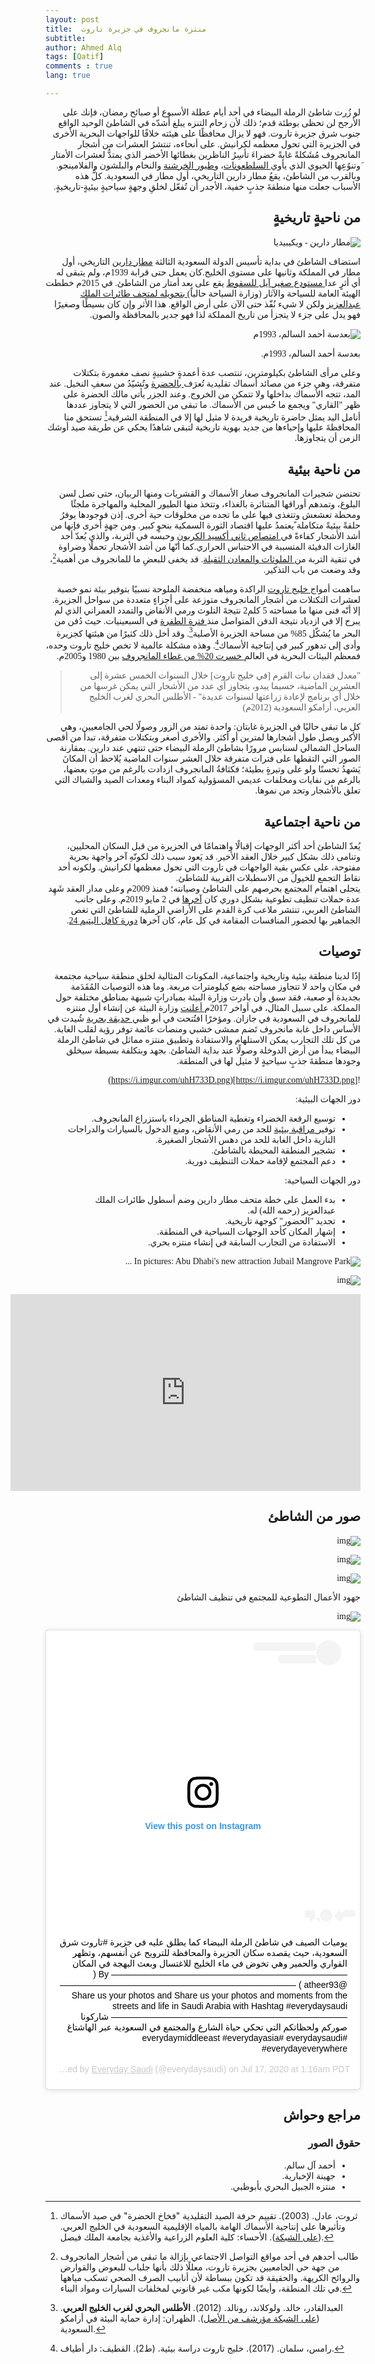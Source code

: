 ```yaml
---
layout: post
title:  منتزة مانجروف في جزيرة تاروت
subtitle: 
author: Ahmed Alq
tags: [Qatif]
comments : true
lang: true

---
```


<div dir="rtl" style="font-family: 'Amiri', serif;" markdown="1">


لو زُرت شاطئ الرملة البيضاء في أحد أيام عطلة الأسبوع أو صبائح رمضان، فإنك على الأرجح لن تحظى بوطئة قدم؛ ذلك لأن زحام التنزه يبلغ أشدّه في الشاطئ الوحيد الواقع جنوب شرق جزيرة تاروت. فهو لا يزال محافظًا على هيئته خلافًا للواجهات البحرية الأخرى في الجزيرة التي تحول معظمه لكرانيش. على أنحاءه، تنتشرُ العشرات من أشجار المانجروف مُشَكلةً غابةً خضراءَ تأسِرُ الناظرين بغطائها الأخضر الذي يمتدُّ لعشرات الأمتار َوتنوُعِها الحيوي الذي يأوي[ السلطعونات](https://ar.wikipedia.org/wiki/سرطان_أزرق_سابح)، و[طيور الخرشنة](https://ar.wikipedia.org/wiki/خرشناوات) والنحام والبلشون والفلامينجو. وبالقرب من الشاطئ، يقعُ مطار دارين التاريخي، أول مطار في السعودية. كلُّ هذه الأسباب جعلت منها منطقةَ جذبٍ خفية، الأجدر أن تُفعّل لخلقِ وجهةٍ سياحيةٍ بيئيةٍ-تاريخيةٍ.

## من ناحيةٍ تاريخيةٍ

![مطار دارين - ويكيبيديا](https://upload.wikimedia.org/wikipedia/commons/thumb/b/b4/%D8%AE%D9%84%D9%81_%D9%85%D8%B7%D8%A7%D8%B1_%D8%AF%D8%A7%D8%B1%D9%8A%D9%862.jpg/300px-%D8%AE%D9%84%D9%81_%D9%85%D8%B7%D8%A7%D8%B1_%D8%AF%D8%A7%D8%B1%D9%8A%D9%862.jpg)

استضاف الشاطئ في بداية تأسيس الدولة السعودية الثالثة [مطار دارين](https://ar.wikipedia.org/wiki/مطار_دارين) التاريخي، أول مطار في المملكة وثانيها على مستوى الخليج.كان يعمل حتى قرابة 1939م، ولم يتبقى له أي أثرٍ عدا[ مستودع صغير آيل للسقوط](http://www.alyaum.com/article/4039296) يقع على بعد أمتار من الشاطئ. في 2015م خططت الهيئة العامة للسياحة والآثار (وزارة السياحة حالياً)[ بتحويله لمتحف طائرات الملك عبدالعزيز](https://www.alyaum.com/articles/979638/المملكة-اليوم/-جولة-مسؤولي-هيئة-السياحة-في-الموقع) ولكن لا شيء نُفّذ حتى الآن على أرض الواقع. هذا الأثر وإن كان بسيطًا وصغيرًا فهو يدل على جزء لا يتجزأ من تاريخ المملكة لذا فهو جدير بالمحافظة والصون.

![بعدسة أحمد السالم، 1993م](https://upload.wikimedia.org/wikipedia/commons/6/6a/Ahmed_Al_Salem_1993_6.jpg)

بعدسة أحمد السالم، 1993م.



وعلى مرأى الشاطئ بكيلومترين، تنتصب عدة أعمدةٍ خشبيةٍ نصف مغمورة بتكتلات متفرقة، وهي جزء من مصائد أسماك تقليدية تُعرَف[ بالحضرة](https://www.spa.gov.sa/2037706) وتُشيّدُ من سعفِ النخيل. عند المد، تتجه الأسماك بداخلها ولا تتمكن من الخروج. وعند الجزر يأتي مالك الحضرة على ظهر "القاري" ويجمع ما حُبس من الأسماك. ما تبقى من الحضور التي لا يتجاوز عددها أنامل اليد يمثل حاضرة تاريخية فريدة لا مثيل لها إلا في المنطقة الشرقية[^4] تستحق منا المحافظةَ عليها وإحياءها من جديد بهوية تاريخية لتبقى شاهدًا يحكي عن طريقة صيد أوشك الزمن أن يتجاوزها.



## من ناحية بيئية

تحتضن شجيرات المانجروف صغار الأسماك و القشريات ومنها الربيان، حتى تصل لسن البلوغ، وتمدهم أوراقها المتناثرة بالغذاء، وتتخذ منها الطيور المحلية والمهاجرة ملجئًا ومحطة تعشعش وتتغذى فيها على ما تجده من مخلوقات حية أخرى. إذن فوجودها يوفرُ حلقةً بيئيةً متكاملة ًيعتمدُ عليها اقتصاد الثورة السمكية بنحوٍ كبير. ومن جهةٍ أخرى فإنها من أشد الأشجار كفاءةً في[ امتصاص ثاني أكسيد الكربون](https://www.sciencedaily.com/releases/2011/04/110404173247.htm) وحبسه في التربة، والذي يُعدّ أحد الغازات الدفيئة المتسببة في الاحتباس الحراري.كما أنّها من أشد الأشجار تحملًا وضراوة في تنقية التربة من[ الملوثات والمعادن الثقيلة](https://www.scidev.net/global/water/news/mangroves-can-trap-toxic-heavy-metals-says-study.html?__cf_chl_jschl_tk__=002a5a188ef72e9deeb37520a84a7af281605e1e-1594663657-0-AUghZE-llaKozldOVI_j5k66m2KCMKchIV3_y1pdGjE5VUGAv02v-TB-Ejxy0Se5asKPaT8aQuJTMKnFBwD9xbJBXwyggg8Xrxt0Hs16EEUNH7nUgXRZ_fJw-pvzf7WMS6i2c2NOkAHhXPr9Xtf1Ho5YIW4hVgo1x7_Sw_RD_tEtnTMSIQJJEXBN7F8USWIR5RnHBAGpW6Oc-NIkKYSQawEZjCPMrNS6gfyQG1ybCBUxds-f9Cy6fMrTD_aFqYtm6wqKSsroOD5_jYFhDHt55BZIx9BVfMlLVxEVa8JiBjFMdCA_JXBnGAoSBXBn7pI3gHU22Xnr-h0GnM7vsgi1qtDRX_CndLjY95SOEqO7q_q9nWMMBALWnJWdi_kk5gd_gg). قد يخفى للبعضِ ما للمانجروف من أهمية[^1]، وقد وضعت من باب التذكير.

ساهمت أمواج[ خليج تاروت](https://ar.wikipedia.org/wiki/خليج_تاروت) الراكدة ومياهه منخفضة الملوحة نسبيًا بتوفير بيئة نمو خصبة لعشرات التكتلات من أشجار المانجروف متوزعة على أجزاءٍ متعددة من سواحل الجزيرة. إلا أنّه فنى منها ما مساحته 5 كلم2 نتيجةَ التلوث ورمي الأنقاض والتمدد العمراني الذي لم يبرح إلا في ازدياد نتيجة الدفن المتواصل منذ[ فترة الطفرة](https://ar.wikipedia.org/wiki/مرحلة_الطفرة) في السبعينيات. حيث دُفن من البحر ما يُشكّل 85% من مساحة الجزيرة الأصلية[^2]. وقد أخل ذلك كثيرًا من هيئتها كجزيرة وأدى إلى تدهور كبير في إنتاجية الأسماك[^3]. وهذه مشكلة عالمية لا تخص خليج تاروت وحده، فمعظم البيئات البحرية في العالم[ خسرت 20% من غطاء المانجروف](http://www.fao.org/newsroom/en/news/2008/1000776/index.html) بين 1980 و2005م.

> "معدل فقدان نبات القرم [في خليج تاروت] خلال السنوات الخمس عشرة إلى العشرين الماضية، حسبما يبدو، يتجاوز أي عدد من الأشجار التي يمكن غرسها من خلال أي برنامج لإعادة زراعتها لسنوات عديدة" - الأطلس البحري لغرب الخليج العربي، أرامكو السعودية (2012م) 



كل ما تبقى حاليًا في الجزيرة غابتان: واحدة تمتد من الزور وصولًا لحي الجامعيين، وهي الأكبر ويصل طول أشجارها لمترين أو أكثر. والأخرى أصغر وبتكتلات متفرقة، تبدأ من أقصى الساحل الشمالي لسنابس مرورًا بشاطئ الرملة البيضاء حتى تنتهي عند دارين. بمقارنة الصور التي التقطها على فترات متفرقة خلال العشر سنوات الماضية يُلاحظ أن المكانَ يَشهدُ تحسنًا ولو على وتيرةٍ بطيئة؛ فكثافةُ المانجروف ازدادت بالرغم من موتِ بعضها، بالرغم من نفايات ومخلفات عديمي المسؤولية كمواد البناء ومعدات الصيد والشباك التي تعلق بالأشجار وتحد من نموها.

## من ناحية اجتماعية

يُعدّ الشاطئ أحد أكثر الوجهات إقبالًا واهتمامًا في الجزيرة من قبل السكان المحليين، وتنامى ذلك بشكل كبير خلال العقد الأخير. قد يَعود سبب ذلك لكونّهِ آخر واجهة بحرية مفتوحة، على عكسِ بقية الواجهات في تاروت التي تحول معظمها لكرانيش. ولكونه أحد نقاط التجمع للخيول من الاسطبلات القريبة للشاطئ.  
يتجلى اهتمام المجتمع بحرصهم على الشاطئ وصيانته؛ فمنذ 2009م وعلى مدار العقد شَهِد عدة حملات تنظيف تطوعية بشكل دوري كان [آخرها](http://alqhat.com/beta/archives/153768) في 2 مايو 2019م. 
وعلى جانب الشاطئ الغربي، تنتشر ملاعب كرة القدم على الأراضي الرملية للشاطئ التي تغص الجماهير بها لحضور المنافسات المقامة في كل عام، كان آخرها [دورة كافل اليتيم 24](https://juhaina.in/?act=artc&id=55645). 

##  توصيات

إذًا لدينا منطقة بيئية وتاريخية واجتماعية، المكونات المثالية لخلق منطقة سياحية مجتمعة في مكان واحد لا تتجاوز مساحته بضع كيلومترات مربعة. وما هذه التوصيات المُقَدَمة بجديدة أو صعبة، فقد سبق وأن بادرت وزارة البيئة بمبادراتٍ شبيهة بمناطق مختلفة حول المملكة. على سبيل المثال، في أواخر 2017م[ أعلنت](https://www.spa.gov.sa/1695412) وزارة البيئة عن إنشاء أول منتزه للمانجروف في السعودية في جازان. ومؤخرًا افتُتحت في أبو ظبي[ حديقة بحرية](https://park.jubailisland.ae/arabic) شُيدت في الأساس داخل غابة مانجروف تَضم ممشى خشبي ومنصات عائمة توفر رؤية لقلب الغابة. من كل تلك التجارب يمكن الاستلهام والاستفادة وتطبيق منتزه مماثل في شاطئ الرملة البيضاء يبدأ من أرض الدوخلة وصولًا عند بداية الشاطئ. بجهد وبتكلفة بسيطة سيخلق وجودها منطقةَ جذبٍ سياحيةٍ لا مثيل لها في المنطقة. 

![https://i.imgur.com/uhH733D.png](https://i.imgur.com/uhH733D.png)

دور الجهات البيئية:

- توسيع الرقعة الخضراء وتغطية المناطق الجرداء باستزراع المانجروف.
- توفير[ مراقبة بيئية](https://aawsat.com/home/article/1375256/السعودية-تتجه-لإطلاق-«شرطة-بيئية»-والعقوبات-تصل-للغرامة-والسجن?utm_source=dlvr.it&utm_medium=twitter) للحد من رمي الأنقاض، ومنع الدخول بالسيارات والدراجات النارية داخل الغابة للحد من دهس الأشجار الصغيرة.
- تشجير المنطقة المحيطة بالشاطئ.
- دعم المجتمع لإقامة حملات التنظيف دورية.

دور الجهات السياحية:

- بدء العمل على خطة متحف مطار دارين وضم أسطول طائرات الملك عبدالعزيز (رحمه الله) له.
- تجديد "الحضور" كوجهة تاريخية.
- إشهار المكان كأحد الوجهات السياحية في المنطقة.
- الاستفادة من التجارب السابقة في إنشاء منتزه بحري.

![In pictures: Abu Dhabi's new attraction Jubail Mangrove Park ...](https://www.arabianbusiness.com/public/images/2020/02/20/Jubail-Mangrove-Park_Abu-Dhabi-5.jpg)



![img](https://assets.website-files.com/5e294486927059de5642492f/5e297594dda3ba86741b86d1_Intro.jpg) 



<iframe width="560" height="315" src="https://www.youtube.com/embed/YDNAV16FZGk" frameborder="0" allow="accelerometer; autoplay; encrypted-media; gyroscope; picture-in-picture" allowfullscreen></iframe>

## صور من الشاطئ



![img](https://juhaina.in/media/lib/pics/1526661710.jpg)

![img](https://juhaina.in/media/lib/pics/1526661716.jpg)

![img](https://juhaina.in/media/lib/pics/1526661703.jpg)

جهود الأعمال التطوعية للمجتمع في تنظيف الشاطئ

![img](https://www.juhaina.in/media/lib/pics/1556847563.jpg)

<blockquote class="instagram-media" data-instgrm-captioned data-instgrm-permalink="https://www.instagram.com/p/CCvHSvipRyA/?utm_source=ig_embed&amp;utm_campaign=loading" data-instgrm-version="12" style=" background:#FFF; border:0; border-radius:3px; box-shadow:0 0 1px 0 rgba(0,0,0,0.5),0 1px 10px 0 rgba(0,0,0,0.15); margin: 1px; max-width:540px; min-width:326px; padding:0; width:99.375%; width:-webkit-calc(100% - 2px); width:calc(100% - 2px);"><div style="padding:16px;"> <a href="https://www.instagram.com/p/CCvHSvipRyA/?utm_source=ig_embed&amp;utm_campaign=loading" style=" background:#FFFFFF; line-height:0; padding:0 0; text-align:center; text-decoration:none; width:100%;" target="_blank"> <div style=" display: flex; flex-direction: row; align-items: center;"> <div style="background-color: #F4F4F4; border-radius: 50%; flex-grow: 0; height: 40px; margin-right: 14px; width: 40px;"></div> <div style="display: flex; flex-direction: column; flex-grow: 1; justify-content: center;"> <div style=" background-color: #F4F4F4; border-radius: 4px; flex-grow: 0; height: 14px; margin-bottom: 6px; width: 100px;"></div> <div style=" background-color: #F4F4F4; border-radius: 4px; flex-grow: 0; height: 14px; width: 60px;"></div></div></div><div style="padding: 19% 0;"></div> <div style="display:block; height:50px; margin:0 auto 12px; width:50px;"><svg width="50px" height="50px" viewBox="0 0 60 60" version="1.1" xmlns="https://www.w3.org/2000/svg" xmlns:xlink="https://www.w3.org/1999/xlink"><g stroke="none" stroke-width="1" fill="none" fill-rule="evenodd"><g transform="translate(-511.000000, -20.000000)" fill="#000000"><g><path d="M556.869,30.41 C554.814,30.41 553.148,32.076 553.148,34.131 C553.148,36.186 554.814,37.852 556.869,37.852 C558.924,37.852 560.59,36.186 560.59,34.131 C560.59,32.076 558.924,30.41 556.869,30.41 M541,60.657 C535.114,60.657 530.342,55.887 530.342,50 C530.342,44.114 535.114,39.342 541,39.342 C546.887,39.342 551.658,44.114 551.658,50 C551.658,55.887 546.887,60.657 541,60.657 M541,33.886 C532.1,33.886 524.886,41.1 524.886,50 C524.886,58.899 532.1,66.113 541,66.113 C549.9,66.113 557.115,58.899 557.115,50 C557.115,41.1 549.9,33.886 541,33.886 M565.378,62.101 C565.244,65.022 564.756,66.606 564.346,67.663 C563.803,69.06 563.154,70.057 562.106,71.106 C561.058,72.155 560.06,72.803 558.662,73.347 C557.607,73.757 556.021,74.244 553.102,74.378 C549.944,74.521 548.997,74.552 541,74.552 C533.003,74.552 532.056,74.521 528.898,74.378 C525.979,74.244 524.393,73.757 523.338,73.347 C521.94,72.803 520.942,72.155 519.894,71.106 C518.846,70.057 518.197,69.06 517.654,67.663 C517.244,66.606 516.755,65.022 516.623,62.101 C516.479,58.943 516.448,57.996 516.448,50 C516.448,42.003 516.479,41.056 516.623,37.899 C516.755,34.978 517.244,33.391 517.654,32.338 C518.197,30.938 518.846,29.942 519.894,28.894 C520.942,27.846 521.94,27.196 523.338,26.654 C524.393,26.244 525.979,25.756 528.898,25.623 C532.057,25.479 533.004,25.448 541,25.448 C548.997,25.448 549.943,25.479 553.102,25.623 C556.021,25.756 557.607,26.244 558.662,26.654 C560.06,27.196 561.058,27.846 562.106,28.894 C563.154,29.942 563.803,30.938 564.346,32.338 C564.756,33.391 565.244,34.978 565.378,37.899 C565.522,41.056 565.552,42.003 565.552,50 C565.552,57.996 565.522,58.943 565.378,62.101 M570.82,37.631 C570.674,34.438 570.167,32.258 569.425,30.349 C568.659,28.377 567.633,26.702 565.965,25.035 C564.297,23.368 562.623,22.342 560.652,21.575 C558.743,20.834 556.562,20.326 553.369,20.18 C550.169,20.033 549.148,20 541,20 C532.853,20 531.831,20.033 528.631,20.18 C525.438,20.326 523.257,20.834 521.349,21.575 C519.376,22.342 517.703,23.368 516.035,25.035 C514.368,26.702 513.342,28.377 512.574,30.349 C511.834,32.258 511.326,34.438 511.181,37.631 C511.035,40.831 511,41.851 511,50 C511,58.147 511.035,59.17 511.181,62.369 C511.326,65.562 511.834,67.743 512.574,69.651 C513.342,71.625 514.368,73.296 516.035,74.965 C517.703,76.634 519.376,77.658 521.349,78.425 C523.257,79.167 525.438,79.673 528.631,79.82 C531.831,79.965 532.853,80.001 541,80.001 C549.148,80.001 550.169,79.965 553.369,79.82 C556.562,79.673 558.743,79.167 560.652,78.425 C562.623,77.658 564.297,76.634 565.965,74.965 C567.633,73.296 568.659,71.625 569.425,69.651 C570.167,67.743 570.674,65.562 570.82,62.369 C570.966,59.17 571,58.147 571,50 C571,41.851 570.966,40.831 570.82,37.631"></path></g></g></g></svg></div><div style="padding-top: 8px;"> <div style=" color:#3897f0; font-family:Arial,sans-serif; font-size:14px; font-style:normal; font-weight:550; line-height:18px;"> View this post on Instagram</div></div><div style="padding: 12.5% 0;"></div> <div style="display: flex; flex-direction: row; margin-bottom: 14px; align-items: center;"><div> <div style="background-color: #F4F4F4; border-radius: 50%; height: 12.5px; width: 12.5px; transform: translateX(0px) translateY(7px);"></div> <div style="background-color: #F4F4F4; height: 12.5px; transform: rotate(-45deg) translateX(3px) translateY(1px); width: 12.5px; flex-grow: 0; margin-right: 14px; margin-left: 2px;"></div> <div style="background-color: #F4F4F4; border-radius: 50%; height: 12.5px; width: 12.5px; transform: translateX(9px) translateY(-18px);"></div></div><div style="margin-left: 8px;"> <div style=" background-color: #F4F4F4; border-radius: 50%; flex-grow: 0; height: 20px; width: 20px;"></div> <div style=" width: 0; height: 0; border-top: 2px solid transparent; border-left: 6px solid #f4f4f4; border-bottom: 2px solid transparent; transform: translateX(16px) translateY(-4px) rotate(30deg)"></div></div><div style="margin-left: auto;"> <div style=" width: 0px; border-top: 8px solid #F4F4F4; border-right: 8px solid transparent; transform: translateY(16px);"></div> <div style=" background-color: #F4F4F4; flex-grow: 0; height: 12px; width: 16px; transform: translateY(-4px);"></div> <div style=" width: 0; height: 0; border-top: 8px solid #F4F4F4; border-left: 8px solid transparent; transform: translateY(-4px) translateX(8px);"></div></div></div></a> <p style=" margin:8px 0 0 0; padding:0 4px;"> <a href="https://www.instagram.com/p/CCvHSvipRyA/?utm_source=ig_embed&amp;utm_campaign=loading" style=" color:#000; font-family:Arial,sans-serif; font-size:14px; font-style:normal; font-weight:normal; line-height:17px; text-decoration:none; word-wrap:break-word;" target="_blank">يوميات الصيف في شاطئ الرملة البيضاء كما يطلق عليه في جزيرة #تاروت شرق السعودية، حيث يقصده سكان الجزيرة والمحافظة للترويح عن أنفسهم، وتظهر القواري والحمير وهي تخوض في ماء الخليج للاغتسال وبعث البهجة في المكان ——————————————————————————— By (‏ ‏ ‏@atheer93 ) ——————————————————————————— Share us your photos and Share us your photos and moments from the streets and life in Saudi Arabia with Hashtag #everydaysaudi ——————————————————————————— ‏‎شاركونا صوركم ولحظاتكم التي تحكي حياة الشارع والمجتمع في السعودية عبر الهاشتاغ #everydaysaudi  ‏#everydaymiddleeast #everydayasia #everydayeverywhere</a></p> <p style=" color:#c9c8cd; font-family:Arial,sans-serif; font-size:14px; line-height:17px; margin-bottom:0; margin-top:8px; overflow:hidden; padding:8px 0 7px; text-align:center; text-overflow:ellipsis; white-space:nowrap;">A post shared by <a href="https://www.instagram.com/everydaysaudi/?utm_source=ig_embed&amp;utm_campaign=loading" style=" color:#c9c8cd; font-family:Arial,sans-serif; font-size:14px; font-style:normal; font-weight:normal; line-height:17px;" target="_blank"> Everyday Saudi</a> (@everydaysaudi) on <time style=" font-family:Arial,sans-serif; font-size:14px; line-height:17px;" datetime="2020-07-17T08:16:17+00:00">Jul 17, 2020 at 1:16am PDT</time></p></div></blockquote>
<script async src="//www.instagram.com/embed.js"></script>

## مراجع وحواش

[^1]: طالب أحدهم في أحد مواقع التواصل الاجتماعي بإزالة ما تبقى من أشجار المانجروف من جهة حي الجامعيين بجزيرة تاروت، معللًا ذلك بأنها جلباب للبعوض والقوارض والروائح الكريهة. والحقيقة قد تكون ببساطة لأن أنابيب الصرف الصحي تسكب مياهها في تلك المنطقة، وأيضًا لكونها مكب غير قانوني لمخلفات السيارات ومواد البناء.

[^2]: العبدالقادر، خالد. ولوكلاند، رونالد.  (2012). **الأطلس البحري لغرب الخليج العربي**. ([على الشبكة مؤرشف من الأصل](https://web.archive.org/web/20170627140402/http://www.saudiaramco.com/ar/home/news-media/publications/books/Atlasmarine.html)). الظهران: إدارة حماية البيئة في أرامكو السعودية.
[^3]: رامس، سلمان. (2017). خليج تاروت دراسة بيئية. (ط2). القطيف: دار أطياف.

[^4]: ثروت، عادل. (2003). تقييم حرفة الصيد التقليدية "فخاخ الحضرة" في صيد الأسماك وتأثيرها على إنتاجية الأسماك الهامة بالمياه الإقليمية السعودية في الخليج العربي. ([على الشبكة](https://www.kfu.edu.sa/ar/Deans/Research/Documents/3017.pdf)). الأحساء: كلية العلوم الزراعية والأغذية بجامعة الملك فيصل.

### حقوق الصور

* أحمد آل سالم.
* جهينة الإخبارية.
* منتزه الجبيل البحري بأبوظبي. 

</div>